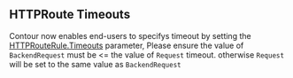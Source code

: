## HTTPRoute Timeouts

Contour now enables end-users to specifys timeout by setting the [HTTPRouteRule.Timeouts](https://gateway-api.sigs.k8s.io/reference/spec/#gateway.networking.k8s.io/v1.HTTPRouteTimeouts) parameter, Please ensure the value of `BackendRequest` must be <= the value of `Request` timeout. otherwise `Request` will be set to the same value as `BackendRequest`